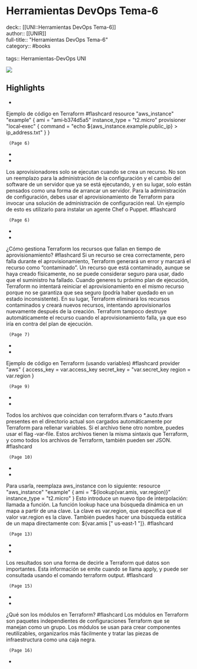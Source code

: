 # Herramientas DevOps Tema-6

deck:: [[UNI::Herramientas DevOps Tema-6]]\
author:: [[UNIR]]\
full-title:: "Herramientas DevOps Tema-6"\
category:: #books\
\
tags:: Herramientas-DevOps UNI  

![](https://readwise-assets.s3.amazonaws.com/media/uploaded_book_covers/profile_22942/841e10b1-50a8-4574-a5e9-6993f36fce49.jpg)

## Highlights
- 
 Ejemplo de código en Terraform #flashcard 
    resource "aws_instance" "example" { ami = "ami‐b374d5a5" instance_type = "t2.micro" provisioner "local‐exec" { command = "echo ${aws_instance.example.public_ip} > ip_address.txt" } }

     (Page 6)
-
- 

Los aprovisionadores solo se ejecutan cuando se crea un recurso. No son un reemplazo para la administración de la configuración y el cambio del software de un servidor que ya se está ejecutando, y en su lugar, solo están pensados como una forma de arrancar un servidor. Para la administración de configuración, debes usar el aprovisionamiento de Terraform para invocar una solución de administración de configuración real. Un ejemplo de esto es utilizarlo para instalar un agente Chef o Puppet. #flashcard 


     (Page 6)
-
- 
 ¿Cómo gestiona Terraform los recursos que fallan en tiempo de aprovisionamiento? #flashcard 
    Si un recurso se crea correctamente, pero falla durante el aprovisionamiento, Terraform generará un error y marcará el recurso como “contaminado”. Un recurso que está contaminado, aunque se haya creado físicamente, no se puede considerar seguro para usar, dado que el suministro ha fallado. Cuando generes tu próximo plan de ejecución, Terraform no intentará reiniciar el aprovisionamiento en el mismo recurso porque no se garantiza que sea seguro (podría haber quedado en un estado inconsistente). En su lugar, Terraform eliminará los recursos contaminados y creará nuevos recursos, intentando aprovisionarlos nuevamente después de la creación. Terraform tampoco destruye automáticamente el recurso cuando el aprovisionamiento falla, ya que eso iría en contra del plan de ejecución.

     (Page 7)
-
- 
 Ejemplo de código en Terraform (usando variables) #flashcard 
    provider "aws" { access_key = var.access_key secret_key = "var.secret_key region = var.region }

     (Page 9)
-
- 

Todos los archivos que coincidan con terraform.tfvars o *.auto.tfvars presentes en el directorio actual son cargados automáticamente por Terraform para rellenar variables. Si el archivo tiene otro nombre, puedes usar el flag ‐var‐file. Estos archivos tienen la misma sintaxis que Terraform, y como todos los archivos de Terraform, también pueden ser JSON. #flashcard 


     (Page 10)
-
- 

Para usarla, reemplaza aws_instance con lo siguiente: resource "aws_instance" "example" { ami = "${lookup(var.amis, var.region)}" instance_type = "t2.micro" } Esto introduce un nuevo tipo de interpolación: llamada a función. La función lookup hace una búsqueda dinámica en un mapa a partir de una clave. La clave es var.region, que especifica que el valor var.region es la clave. También puedes hacer una búsqueda estática de un mapa directamente con: ${var.amis [" us‐east‐1 "]}. #flashcard 


     (Page 13)
-
- 

Los resultados son una forma de decirle a Terraform qué datos son importantes. Esta información se emite cuando se llama apply, y puede ser consultada usando el comando terraform output. #flashcard 


     (Page 15)
-
- 
 ¿Qué son los módulos en Terraform? #flashcard 
    Los módulos en Terraform son paquetes independientes de configuraciones Terraform que se manejan como un grupo. Los módulos se usan para crear componentes reutilizables, organizarlos más fácilmente y tratar las piezas de infraestructura como una caja negra.

     (Page 16)
-
